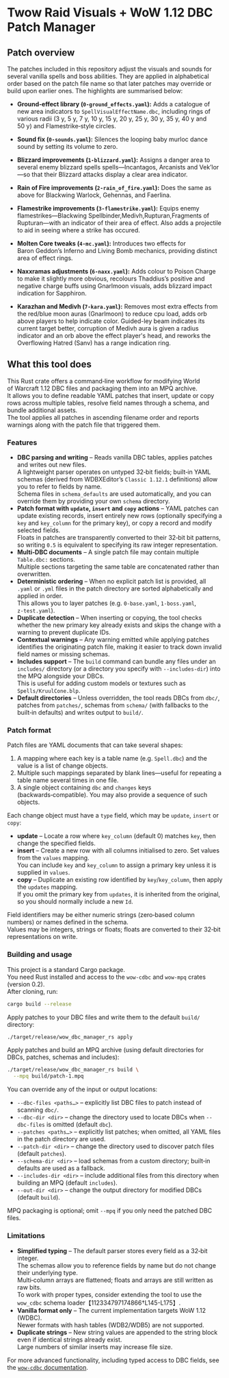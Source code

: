 # Twow Raid Visuals + WoW 1.12 DBC Patch Manager

## Patch overview

The patches included in this repository adjust the visuals and sounds for several vanilla spells and boss abilities.  They are applied in alphabetical order based on the patch file name so that later patches may override or build upon earlier ones.  The highlights are summarised below:

- **Ground‑effect library (`0‑ground_effects.yaml`):** Adds a catalogue of new area indicators to `SpellVisualEffectName.dbc`, including rings of various radii (3 y, 5 y, 7 y, 10 y, 15 y, 20 y, 25 y, 30 y, 35 y, 40 y and 50 y) and Flamestrike‐style circles.

- **Sound fix (`0‑sounds.yaml`):** Silences the looping baby murloc dance sound by setting its volume to zero.

- **Blizzard improvements (`1‑blizzard.yaml`):** Assigns a danger area to several enemy blizzard spells spells—Incantagos, Arcanists and Vek’lor—so that their Blizzard attacks display a clear area indicator.

- **Rain of Fire improvements (`2‑rain_of_fire.yaml`):** Does the same as above for Blackwing Warlock, Gehennas, and Faerlina.

- **Flamestrike improvements (`3‑flamestrike.yaml`):** Equips enemy flamestrikes—Blackwing Spellbinder,Medivh,Rupturan,Fragments of Rupturan—with an indicator of their area of effect. Also adds a projectile to aid in seeing where a strike has occured.

- **Molten Core tweaks (`4‑mc.yaml`):** Introduces two effects for Baron Geddon’s Inferno and Living Bomb mechanics, providing distinct area of effect rings.

- **Naxxramas adjustments (`6‑naxx.yaml`):** Adds colour to Poison Charge to make it slightly more obvious, recolours Thaddius’s positive and negative charge buffs using Gnarlmoon visuals, adds blizzard impact indication for Sapphiron.

- **Karazhan and Medivh (`7‑kara.yaml`):** Removes most extra effects from the red/blue moon auras (Gnarlmoon) to reduce cpu load, adds orb above players to help indicate color. Guided-ley beam indicates its current target better, corruption of Medivh aura is given a radius indicator and an orb above the effect player's head, and reworks the Overflowing Hatred (Sanv) has a range indication ring.

## What this tool does

This Rust crate offers a command‑line workflow for modifying World of Warcraft 1.12 DBC files and packaging them into an MPQ archive.  
It allows you to define readable YAML patches that insert, update or copy rows across multiple tables, resolve field names through a schema, and bundle additional assets.  
The tool applies all patches in ascending filename order and reports warnings along with the patch file that triggered them.

### Features

- **DBC parsing and writing** – Reads vanilla DBC tables, applies patches and writes out new files.  
A lightweight parser operates on untyped 32‑bit fields; built‑in YAML schemas (derived from WDBXEditor’s `Classic 1.12.1` definitions) allow you to refer to fields by name.  
Schema files in `schema_defaults` are used automatically, and you can override them by providing your own `schema` directory.
- **Patch format with `update`, `insert` and `copy` actions** – YAML patches can update existing records, insert entirely new rows (optionally specifying a `key` and `key_column` for the primary key), or copy a record and modify selected fields.  
Floats in patches are transparently converted to their 32‑bit bit patterns, so writing `0.5` is equivalent to specifying its raw integer representation.
- **Multi‑DBC documents** – A single patch file may contain multiple `Table.dbc:` sections.  
Multiple sections targeting the same table are concatenated rather than overwritten.
- **Deterministic ordering** – When no explicit patch list is provided, all `.yaml` or `.yml` files in the patch directory are sorted alphabetically and applied in order.  
This allows you to layer patches (e.g. `0‑base.yaml`, `1‑boss.yaml`, `z‑test.yaml`).
- **Duplicate detection** – When inserting or copying, the tool checks whether the new primary key already exists and skips the change with a warning to prevent duplicate IDs.
- **Contextual warnings** – Any warning emitted while applying patches identifies the originating patch file, making it easier to track down invalid field names or missing schemas.
- **Includes support** – The `build` command can bundle any files under an `includes/` directory (or a directory you specify with `--includes-dir`) into the MPQ alongside your DBCs.  
This is useful for adding custom models or textures such as `Spells/KruulCone.blp`.
- **Default directories** – Unless overridden, the tool reads DBCs from `dbc/`, patches from `patches/`, schemas from `schema/` (with fallbacks to the built‑in defaults) and writes output to `build/`.

### Patch format

Patch files are YAML documents that can take several shapes:

1. A mapping where each key is a table name (e.g. `Spell.dbc`) and the value is a list of change objects.
2. Multiple such mappings separated by blank lines—useful for repeating a table name several times in one file.
3. A single object containing `dbc` and `changes` keys (backwards‑compatible).  You may also provide a sequence of such objects.

Each change object must have a `type` field, which may be `update`, `insert` or `copy`:

- **update** – Locate a row where `key_column` (default 0) matches `key`, then change the specified fields.
- **insert** – Create a new row with all columns initialised to zero.  Set values from the `values` mapping.  
You can include `key` and `key_column` to assign a primary key unless it is supplied in `values`.
- **copy** – Duplicate an existing row identified by `key`/`key_column`, then apply the `updates` mapping.  
If you omit the primary key from `updates`, it is inherited from the original, so you should normally include a new `Id`.

Field identifiers may be either numeric strings (zero‑based column numbers) or names defined in the schema.  
Values may be integers, strings or floats; floats are converted to their 32‑bit representations on write.

### Building and usage

This project is a standard Cargo package.  
You need Rust installed and access to the `wow-cdbc` and `wow-mpq` crates (version 0.2).  
After cloning, run:

```bash
cargo build --release
```

Apply patches to your DBC files and write them to the default `build/` directory:

```bash
./target/release/wow_dbc_manager_rs apply
```

Apply patches and build an MPQ archive (using default directories for DBCs, patches, schemas and includes):

```bash
./target/release/wow_dbc_manager_rs build \
  --mpq build/patch-1.mpq
```

You can override any of the input or output locations:

- `--dbc-files <paths…>` – explicitly list DBC files to patch instead of scanning `dbc/`.
- `--dbc-dir <dir>` – change the directory used to locate DBCs when `--dbc-files` is omitted (default `dbc`).
- `--patches <paths…>` – explicitly list patches; when omitted, all YAML files in the patch directory are used.
- `--patch-dir <dir>` – change the directory used to discover patch files (default `patches`).
- `--schema-dir <dir>` – load schemas from a custom directory; built‑in defaults are used as a fallback.
- `--includes-dir <dir>` – include additional files from this directory when building an MPQ (default `includes`).
- `--out-dir <dir>` – change the output directory for modified DBCs (default `build`).

MPQ packaging is optional; omit `--mpq` if you only need the patched DBC files.

### Limitations

- **Simplified typing** – The default parser stores every field as a 32‑bit integer.  
The schemas allow you to reference fields by name but do not change their underlying type.  
Multi‑column arrays are flattened; floats and arrays are still written as raw bits.  
To work with proper types, consider extending the tool to use the `wow_cdbc` schema loader【112334797174866†L145-L175】.
- **Vanilla format only** – The current implementation targets WoW 1.12 (WDBC).  
Newer formats with hash tables (WDB2/WDB5) are not supported.
- **Duplicate strings** – New string values are appended to the string block even if identical strings already exist.  
Large numbers of similar inserts may increase file size.

For more advanced functionality, including typed access to DBC fields, see the [`wow-cdbc` documentation](https://raw.githubusercontent.com/wowemulation-dev/warcraft-rs/master/file-formats/database/wow-cdbc/README.md).

